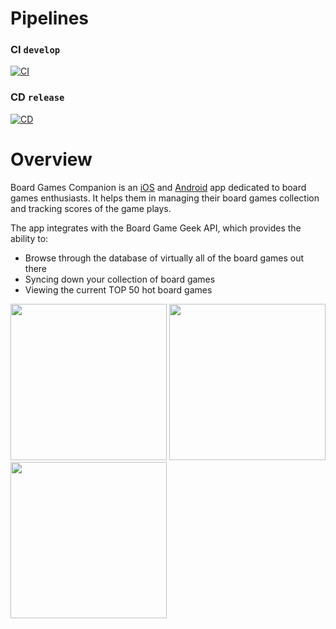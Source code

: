 # Pipelines

### CI `develop`
[![CI](https://progrunning.visualstudio.com/Board%20Games%20Companion/_build?definitionId=20)](https://progrunning.visualstudio.com/Board%20Games%20Companion/_apis/build/status/CI?branchName=main)

### CD  `release`
[![CD](https://progrunning.visualstudio.com/Board%20Games%20Companion/_build?definitionId=19)](https://progrunning.visualstudio.com/Board%20Games%20Companion/_apis/build/status/CD?branchName=main)

# Overview

Board Games Companion is an [iOS](https://apps.apple.com/us/app/board-games-companion/id1506458832?ls=1) and [Android](https://play.google.com/store/apps/details?id=com.progrunning.boardgamescompanion) app dedicated to board games enthusiasts. It helps them in managing their board games collection and tracking scores of the game plays.

The app integrates with the Board Game Geek API, which provides the ability to:

- Browse through the database of virtually all of the board games out there
- Syncing down your collection of board games
- Viewing the current TOP 50 hot board games

<p>
  <img src="https://progrunning.net/content/images/2020/05/BGC-Search-and-Hot-Games.jpg" width="250" />
  <img src="https://progrunning.net/content/images/2020/05/BGC-Board-Game-Details.jpg" width="250" /> 
  <img src="https://progrunning.net/content/images/2020/05/BGC-Collection.jpg" width="250" />
</p>
